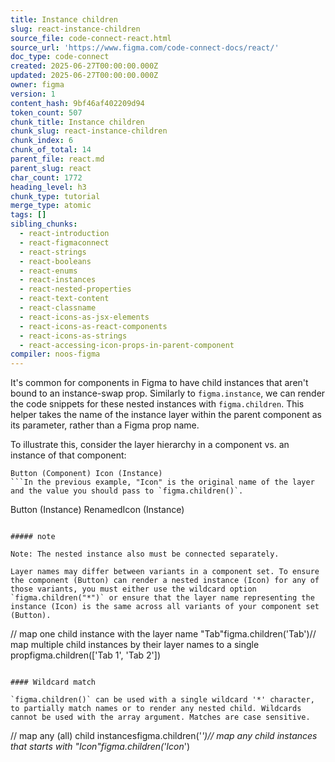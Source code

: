 ```yaml
---
title: Instance children
slug: react-instance-children
source_file: code-connect-react.html
source_url: 'https://www.figma.com/code-connect-docs/react/'
doc_type: code-connect
created: 2025-06-27T00:00:00.000Z
updated: 2025-06-27T00:00:00.000Z
owner: figma
version: 1
content_hash: 9bf46af402209d94
token_count: 507
chunk_title: Instance children
chunk_slug: react-instance-children
chunk_index: 6
chunk_of_total: 14
parent_file: react.md
parent_slug: react
char_count: 1772
heading_level: h3
chunk_type: tutorial
merge_type: atomic
tags: []
sibling_chunks:
  - react-introduction
  - react-figmaconnect
  - react-strings
  - react-booleans
  - react-enums
  - react-instances
  - react-nested-properties
  - react-text-content
  - react-classname
  - react-icons-as-jsx-elements
  - react-icons-as-react-components
  - react-icons-as-strings
  - react-accessing-icon-props-in-parent-component
compiler: noos-figma
---
```


It's common for components in Figma to have child instances that aren't bound to an instance-swap prop. Similarly to `figma.instance`, we can render the code snippets for these nested instances with `figma.children`. This helper takes the name of the instance layer within the parent component as its parameter, rather than a Figma prop name.

To illustrate this, consider the layer hierarchy in a component vs. an instance of that component:

```
Button (Component) Icon (Instance)
```In the previous example, "Icon" is the original name of the layer and the value you should pass to `figma.children()`.

```
Button (Instance) RenamedIcon (Instance)
```In the previous example, the instance layer was renamed. Renaming the layer won't break the mapping since, in this case, we're not using the layer's name.

##### note

Note: The nested instance also must be connected separately.

Layer names may differ between variants in a component set. To ensure the component (Button) can render a nested instance (Icon) for any of those variants, you must either use the wildcard option `figma.children("*")` or ensure that the layer name representing the instance (Icon) is the same across all variants of your component set (Button).

```
// map one child instance with the layer name "Tab"figma.children('Tab')// map multiple child instances by their layer names to a single propfigma.children(['Tab 1', 'Tab 2'])
```

#### Wildcard match

`figma.children()` can be used with a single wildcard '*' character, to partially match names or to render any nested child. Wildcards cannot be used with the array argument. Matches are case sensitive.

```
// map any (all) child instancesfigma.children('*')// map any child instances that starts with "Icon"figma.children('Icon*')
```
